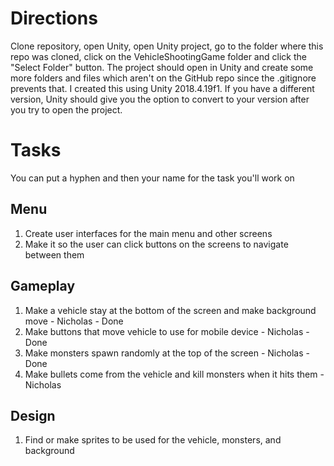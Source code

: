 # Directions
Clone repository, open Unity, open Unity project, go to the folder where this repo was cloned, click on the VehicleShootingGame 
folder and click the "Select Folder" button. The project should open in Unity and create some more folders and files which aren't 
on the GitHub repo since the .gitignore prevents that. I created this using Unity 2018.4.19f1. If you have a different version, 
Unity should give you the option to convert to your version after you try to open the project.

# Tasks
You can put a hyphen and then your name for the task you'll work on
## Menu
1. Create user interfaces for the main menu and other screens
2. Make it so the user can click buttons on the screens to navigate between them
## Gameplay
1. Make a vehicle stay at the bottom of the screen and make background move - Nicholas - Done
2. Make buttons that move vehicle to use for mobile device - Nicholas - Done
3. Make monsters spawn randomly at the top of the screen - Nicholas - Done
4. Make bullets come from the vehicle and kill monsters when it hits them - Nicholas
## Design 
1. Find or make sprites to be used for the vehicle, monsters, and background
